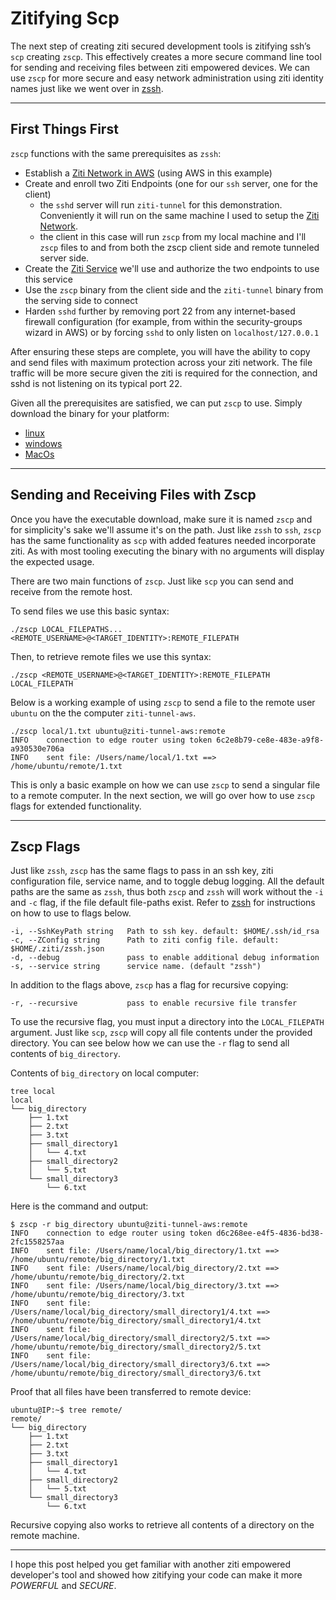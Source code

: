 # Zitifying Scp

The next step of creating ziti secured development tools is zitifying ssh’s `scp` creating `zscp`. This effectively creates a more secure command line tool for sending and receiving files between ziti empowered devices. We can use `zscp` for more secure and easy network administration using ziti identity names just like we went over in [zssh](). 

<hr>

## First Things First

`zscp` functions with the same prerequisites as `zssh`:

- Establish a [Ziti Network in AWS](https://github.com/openziti/ziti/blob/release-next/quickstart/aws.md) (using AWS in
  this example)
- Create and enroll two Ziti Endpoints (one for our `ssh` server, one for the client)
    * the `sshd` server will run `ziti-tunnel` for this demonstration. Conveniently it will run on the same machine I
      used to setup the [Ziti Network](https://openziti.github.io/ziti/overview.html#overview-of-a-ziti-network).
    * the client in this case will run `zscp` from my local machine and I'll `zscp` files to and from both the zscp client side and remote tunneled server side.
- Create the [Ziti Service](https://openziti.github.io/ziti/services/overview.html) we'll use and authorize the two
  endpoints to use this service
- Use the `zscp` binary from the client side and the `ziti-tunnel` binary from the serving side to connect
- Harden `sshd` further by removing port 22 from any internet-based firewall configuration (for example, from within the
  security-groups wizard in AWS) or by forcing `sshd` to only listen on `localhost/127.0.0.1`


After ensuring these steps are complete, you will have the ability to copy and send files with maximum protection across your ziti network. The file traffic will be more secure given the ziti is required for the connection, and sshd is not listening on its typical port 22.

Given all the prerequisites are satisfied, we can put `zscp` to use. Simply download the binary for your platform:

- [linux](https://github.com/openziti-incubator/zssh/releases/download/latest-tag/zscp-linux-amd64)
- [windows](https://github.com/openziti-incubator/zssh/releases/download/latest-tag/zssh-windows-amd64.exe)
- [MacOs](https://github.com/openziti-incubator/zssh/releases/download/latest-tag/zssh-macos-amd64)

<hr>


## Sending and Receiving Files with Zscp

Once you have the executable download, make sure it is named `zscp` and for simplicity's sake we'll assume it's on the
path. Just like `zssh` to `ssh`, `zscp` has the same functionality as `scp` with added features needed incorporate ziti. As with most tooling executing the binary with no arguments will display the expected usage.

There are two main functions of `zscp`. Just like `scp` you can send and receive from the remote host. 

To send files we use this basic syntax:
	
	./zscp LOCAL_FILEPATHS... <REMOTE_USERNAME>@<TARGET_IDENTITY>:REMOTE_FILEPATH

Then, to retrieve remote files we use this syntax:

	./zscp <REMOTE_USERNAME>@<TARGET_IDENTITY>:REMOTE_FILEPATH LOCAL_FILEPATH

Below is a working example of using `zscp` to send a file to the remote user `ubuntu` on the the computer `ziti-tunnel-aws`.

	./zscp local/1.txt ubuntu@ziti-tunnel-aws:remote 
	INFO 	connection to edge router using token 6c2e8b79-ce8e-483e-a9f8-a930530e706a
	INFO 	sent file: /Users/name/local/1.txt ==> /home/ubuntu/remote/1.txt

This is only a basic example on how we can use `zscp` to send a singular file to a remote computer. In the next section, we will go over how to use `zscp` flags for extended functionality.

<hr>

## Zscp Flags

Just like `zssh`, `zscp` has the same flags to pass in an ssh key, ziti configuration file, service name, and to toggle debug logging. All the default paths are the same as `zssh`, thus both `zscp` and `zssh` will work without the `-i` and `-c` flag, if the file default file-paths exist. Refer to [zssh]() for instructions on how to use to flags below. 

    -i, --SshKeyPath string   Path to ssh key. default: $HOME/.ssh/id_rsa
    -c, --ZConfig string      Path to ziti config file. default: $HOME/.ziti/zssh.json
    -d, --debug               pass to enable additional debug information
    -s, --service string      service name. (default "zssh")
    
In addition to the flags above, `zscp` has a flag for recursive copying:

	-r, --recursive           pass to enable recursive file transfer
	
To use the recursive flag, you must input a directory into the `LOCAL_FILEPATH` argument. Just like `scp`, `zscp` will copy all file contents under the provided directory. You can see below how we can use the `-r` flag to send all contents of `big_directory`. 

Contents of `big_directory` on local computer:	
	
	tree local
	local
	└── big_directory
	    ├── 1.txt
	    ├── 2.txt
	    ├── 3.txt
	    ├── small_directory1
	    │   └── 4.txt
	    ├── small_directory2
	    │   └── 5.txt
	    └── small_directory3
	        └── 6.txt
	   
	        
Here is the command and output:
	
	$ zscp -r big_directory ubuntu@ziti-tunnel-aws:remote
	INFO 	connection to edge router using token d6c268ee-e4f5-4836-bd38-2fc1558257aa
	INFO 	sent file: /Users/name/local/big_directory/1.txt ==> /home/ubuntu/remote/big_directory/1.txt
	INFO 	sent file: /Users/name/local/big_directory/2.txt ==> /home/ubuntu/remote/big_directory/2.txt
	INFO 	sent file: /Users/name/local/big_directory/3.txt ==> /home/ubuntu/remote/big_directory/3.txt
	INFO 	sent file: /Users/name/local/big_directory/small_directory1/4.txt ==> /home/ubuntu/remote/big_directory/small_directory1/4.txt
	INFO 	sent file: /Users/name/local/big_directory/small_directory2/5.txt ==> /home/ubuntu/remote/big_directory/small_directory2/5.txt
	INFO 	sent file: /Users/name/local/big_directory/small_directory3/6.txt ==> /home/ubuntu/remote/big_directory/small_directory3/6.txt
	
Proof that all files have been transferred to remote device:

	ubuntu@IP:~$ tree remote/
	remote/
	└── big_directory
	    ├── 1.txt
	    ├── 2.txt
	    ├── 3.txt
	    ├── small_directory1
	    │   └── 4.txt
	    ├── small_directory2
	    │   └── 5.txt
	    └── small_directory3
	        └── 6.txt
  
Recursive copying also works to retrieve all contents of a directory on the remote machine.

<hr>

I hope this post helped you get familiar with another ziti empowered developer's tool and showed how zitifying your code can make it more _POWERFUL_ and _SECURE_. 
